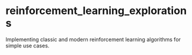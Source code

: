 # reinforcement_learning_explorations
Implementing classic and modern reinforcement learning algorithms for simple use cases.
